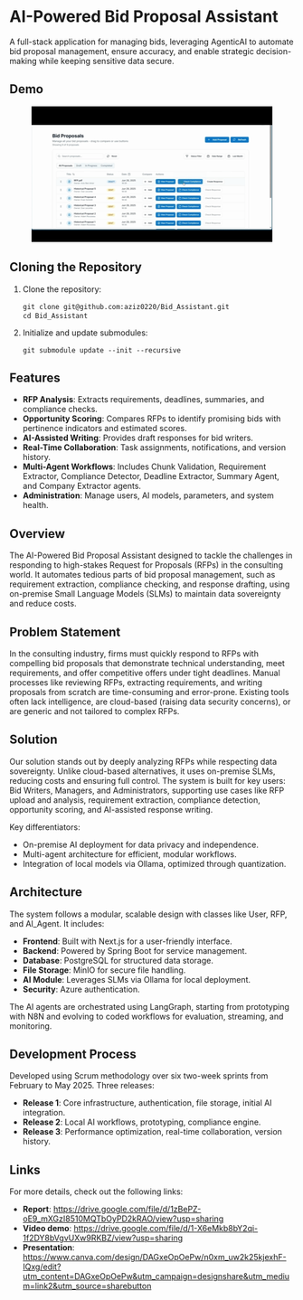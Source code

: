 # AI-Powered Bid Proposal Assistant

A full-stack application for managing bids, leveraging AgenticAI to automate bid proposal management, ensure accuracy, and enable strategic decision-making while keeping sensitive data secure.

## Demo

<p align="center">
  <img src="public/demo.gif" alt="Demo" />
</p>



## Cloning the Repository

1. Clone the repository:
   ```
   git clone git@github.com:aziz0220/Bid_Assistant.git
   cd Bid_Assistant
   ```

2. Initialize and update submodules:
   ```
   git submodule update --init --recursive
   ```

## Features

- **RFP Analysis**: Extracts requirements, deadlines, summaries, and compliance checks.
- **Opportunity Scoring**: Compares RFPs to identify promising bids with pertinence indicators and estimated scores.
- **AI-Assisted Writing**: Provides draft responses for bid writers.
- **Real-Time Collaboration**: Task assignments, notifications, and version history.
- **Multi-Agent Workflows**: Includes Chunk Validation, Requirement Extractor, Compliance Detector, Deadline Extractor, Summary Agent, and Company Extractor agents.
- **Administration**: Manage users, AI models, parameters, and system health.

## Overview

The AI-Powered Bid Proposal Assistant designed to tackle the challenges in responding to high-stakes Request for Proposals (RFPs) in the consulting world. It automates tedious parts of bid proposal management, such as requirement extraction, compliance checking, and response drafting, using on-premise Small Language Models (SLMs) to maintain data sovereignty and reduce costs.

## Problem Statement

In the consulting industry, firms must quickly respond to RFPs with compelling bid proposals that demonstrate technical understanding, meet requirements, and offer competitive offers under tight deadlines. Manual processes like reviewing RFPs, extracting requirements, and writing proposals from scratch are time-consuming and error-prone. Existing tools often lack intelligence, are cloud-based (raising data security concerns), or are generic and not tailored to complex RFPs.

## Solution

Our solution stands out by deeply analyzing RFPs while respecting data sovereignty. Unlike cloud-based alternatives, it uses on-premise SLMs, reducing costs and ensuring full control. The system is built for key users: Bid Writers, Managers, and Administrators, supporting use cases like RFP upload and analysis, requirement extraction, compliance detection, opportunity scoring, and AI-assisted response writing.

Key differentiators:
- On-premise AI deployment for data privacy and independence.
- Multi-agent architecture for efficient, modular workflows.
- Integration of local models via Ollama, optimized through quantization.

## Architecture

The system follows a modular, scalable design with classes like User, RFP, and AI_Agent. It includes:
- **Frontend**: Built with Next.js for a user-friendly interface.
- **Backend**: Powered by Spring Boot for service management.
- **Database**: PostgreSQL for structured data storage.
- **File Storage**: MinIO for secure file handling.
- **AI Module**: Leverages SLMs via Ollama for local deployment.
- **Security**: Azure authentication.

The AI agents are orchestrated using LangGraph, starting from prototyping with N8N and evolving to coded workflows for evaluation, streaming, and monitoring.

## Development Process

Developed using Scrum methodology over six two-week sprints from February to May 2025. Three releases:
- **Release 1**: Core infrastructure, authentication, file storage, initial AI integration.
- **Release 2**: Local AI workflows, prototyping, compliance engine.
- **Release 3**: Performance optimization, real-time collaboration, version history.

## Links


For more details, check out the following links:
- **Report**: https://drive.google.com/file/d/1zBePZ-oE9_mXGzI8510MQTbOyPD2kRAO/view?usp=sharing
- **Video demo**: https://drive.google.com/file/d/1-X6eMkb8bY2qi-1f2DY8bVgvUXw9RKBZ/view?usp=sharing
- **Presentation**: https://www.canva.com/design/DAGxeOpOePw/n0xm_uw2k25kjexhF-IQxg/edit?utm_content=DAGxeOpOePw&utm_campaign=designshare&utm_medium=link2&utm_source=sharebutton
